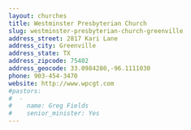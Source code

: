 ```yaml
---
layout: churches
title: Westminster Presbyterian Church
slug: westminster-presbyterian-church-greenville
address_street: 2817 Kari Lane
address_city: Greenville
address_state: TX
address_zipcode: 75402
address_geocode: 33.0984280,-96.1111030
phone: 903-454-3470
website: http://www.wpcgt.com
#pastors:
#  -
#    name: Greg Fields
#    senior_minister: Yes
---
```


